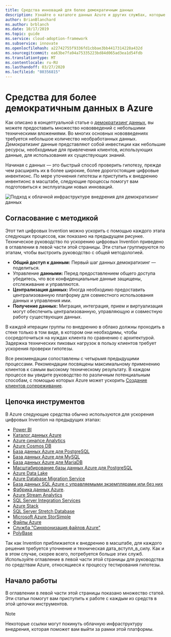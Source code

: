 ```yaml
---
title: Средства инноваций для более демократичным данных
description: Узнайте о каталоге данных Azure и других службах, которые помогут быстро протестировать гипотезу, прежде чем расширять их в более широкие и дорогостоящие цифровые инвентионс.
author: BrianBlanchard
ms.author: brblanch
ms.date: 10/17/2019
ms.topic: guide
ms.service: cloud-adoption-framework
ms.subservice: innovate
ms.openlocfilehash: a22742755f9336fd1cbbae3bb4417314228a432d
ms.sourcegitcommit: ea63be7fa94a75335223bd84d065ad3ea1d54fdb
ms.translationtype: MT
ms.contentlocale: ru-RU
ms.lasthandoff: 03/27/2020
ms.locfileid: "80356815"
---
```

# <a name="tools-to-democratize-data-in-azure"></a>Средства для более демократичным данных в Azure

Как описано в концептуальной статье о [демократизинг данных](../considerations/data.md), вы можете предоставить множество нововведений с небольшими техническими вложениями. Во многих основных нововведениях требуется небольшое количество необработанных данных. Демократизинг данные представляют собой инвестиции как небольшие ресурсы, необходимые для привлечения клиентов, использующих данные, для использования их существующих знаний.

Начиная с данных — это быстрый способ проверить гипотезу, прежде чем расширять их в более широкие, более дорогостоящие цифровые инвентионс. По мере уточнения гипотезы и приступить к внедрению инвентионс в масштабе, следующие процессы помогут вам подготовиться к эксплуатации новых инноваций.

![Подход к облачной инфраструктуре внедрения для демократизинг данных](../../_images/innovate/democratize-data.png)

## <a name="alignment-to-the-methodology"></a>Согласование с методикой

Этот тип цифровых Invention можно ускорить с помощью каждого этапа следующих процессов, как показано на предыдущем рисунке. Техническое руководство по ускорению цифровых Invention приведено в оглавлении в левой части этой страницы. Эти статьи группируются по этапам, чтобы выстроить руководство с общей методологией.

- **Общий доступ к данным:** Первый шаг данных демократизинг — поделиться.
- Управление **данными:** Перед предоставлением общего доступа убедитесь, что все конфиденциальные данные защищены, отслеживание и управляются.
- **Централизация данных:** Иногда необходимо предоставить централизованную платформу для совместного использования данных и управления ими.
- **Получение данных:** Миграция, интеграция, прием и виртуализация могут обеспечить централизованную, управляющую и совместную работу существующих данных.

В каждой итерации группы по внедрению в облако должны проходить в стеке только в том виде, в котором они необходимы, чтобы сосредоточиться на нуждах клиента по сравнению с архитектурой. Задержка технических пиковых нагрузок в пользу клиентов требует ускорения проверки гипотезы.

Все рекомендации сопоставлены с четырьмя предыдущими процессами. Рекомендации посвящены максимальному применению клиентов к самым высокому техническому результату. В каждом процессе вы увидите руководство по различным потенциальным способам, с помощью которых Azure может ускорить [Создание клиентов сопереживание](../considerations/build.md).

## <a name="toolchain"></a>Цепочка инструментов

В Azure следующие средства обычно используются для ускорения цифровых Invention на предыдущих этапах:

- [Power BI](https://docs.microsoft.com/power-bi)
- [Каталог данных Azure](https://docs.microsoft.com/azure/data-catalog)
- [Azure синапсе Analytics](https://docs.microsoft.com/azure/synapse-analytics)
- [Azure Cosmos DB](https://docs.microsoft.com/azure/cosmos-db)
- [База данных Azure для PostgreSQL](https://docs.microsoft.com/azure/postgresql)
- [База данных Azure для MySQL](https://docs.microsoft.com/azure/mysql)
- [База данных Azure для MariaDB](https://docs.microsoft.com/azure/mariadb)
- [Масштабирование базы данных Azure для PostgreSQL](https://docs.microsoft.com/azure/postgresql/concepts-hyperscale-nodes)
- [Azure Data Lake](https://docs.microsoft.com/azure/storage/blobs/data-lake-storage-introduction)
- [Azure Database Migration Service](https://docs.microsoft.com/azure/dms)
- [База данных SQL Azure с управляемыми экземплярами или без них](https://docs.microsoft.com/azure/sql-database)
- [Фабрика данных Azure](https://docs.microsoft.com/azure/data-factory).
- [Azure Stream Analytics](https://docs.microsoft.com/azure/stream-analytics)
- [SQL Server Integration Services](https://docs.microsoft.com/sql/integration-services)
- [Azure Stack](https://docs.microsoft.com/azure-stack)
- [SQL Server Stretch Database](https://docs.microsoft.com/sql/sql-server/stretch-database)
- [Microsoft Azure StorSimple](https://docs.microsoft.com/azure/storsimple)
- [Файлы Azure](https://docs.microsoft.com/azure/storage/files)
- [Служба "Синхронизация файлов Azure"](https://docs.microsoft.com/azure/storage/files/storage-sync-files-planning)
- [PolyBase](https://docs.microsoft.com/sql/relational-databases/polybase)

Так как Invention приближается к внедрению в масштабе, для каждого решения требуется уточнение и техническая дата_вступл_в_силу. Как и в этом случае, скорее всего, потребуется больше этих служб. Используйте оглавление в левой части этой страницы для руководства по средствам Azure, относящиеся к процессу тестирования гипотезы.

## <a name="get-started"></a>Начало работы

В оглавлении в левой части этой страницы показано множество статей. Эти статьи помогут вам приступить к работе с каждым из средств в этой цепочки инструментов.

> [!NOTE]
> Некоторые ссылки могут покинуть облачную инфраструктуру внедрения, которая поможет вам выйти за рамки этой платформы.
